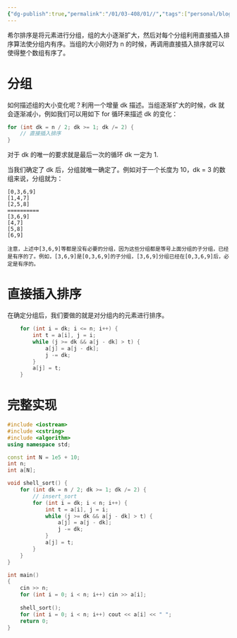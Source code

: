 ```yaml
---
{"dg-publish":true,"permalink":"/01/03-408/01//","tags":["personal/blog","algorithm/sorting","algorithm/模板题"]}
---
```


希尔排序是将元素进行分组，组的大小逐渐扩大，然后对每个分组利用直接插入排序算法使分组内有序。当组的大小刚好为 n 的时候，再调用直接插入排序就可以使得整个数组有序了。

# 分组

如何描述组的大小变化呢？利用一个增量 dk 描述。当组逐渐扩大的时候，dk 就会逐渐减小，例如我们可以用如下 for 循环来描述 dk 的变化：
```c++
for (int dk = n / 2; dk >= 1; dk /= 2) {
	// 直接插入排序
}
```

对于 dk 的唯一的要求就是最后一次的循环 dk 一定为 1.

当我们确定了 dk 后，分组就唯一确定了。例如对于一个长度为 10，dk = 3 的数组来说，分组就为：
```
[0,3,6,9]
[1,4,7]
[2,5,8]
==========
[3,6,9]
[4,7]
[5,8]
[6,9]
```

```ad-note
注意，上述中[3,6,9]等都是没有必要的分组，因为这些分组都是等号上面分组的子分组，已经是有序的了。例如，[3,6,9]是[0,3,6,9]的子分组，[3,6,9]分组已经在[0,3,6,9]后，必定是有序的。
```

# 直接插入排序
在确定分组后，我们要做的就是对分组内的元素进行排序。
```c++
	for (int i = dk; i <= n; i++) {
	    int t = a[i], j = i;
	    while (j >= dk && a[j - dk] > t) {
	        a[j] = a[j - dk];
	        j -= dk;
	    }
	    a[j] = t;
	}
```


# 完整实现
```c++
#include <iostream>
#include <cstring>
#include <algorithm>
using namespace std;

const int N = 1e5 + 10;
int n;
int a[N];

void shell_sort() {
    for (int dk = n / 2; dk >= 1; dk /= 2) {
        // insert_sort
        for (int i = dk; i < n; i++) {
            int t = a[i], j = i;
            while (j >= dk && a[j - dk] > t) {
                a[j] = a[j - dk];
                j -= dk;
            }
            a[j] = t;
        }
    }
}

int main()
{
    cin >> n;
    for (int i = 0; i < n; i++) cin >> a[i];
    
    shell_sort();
    for (int i = 0; i < n; i++) cout << a[i] << " ";
    return 0;
}
```
